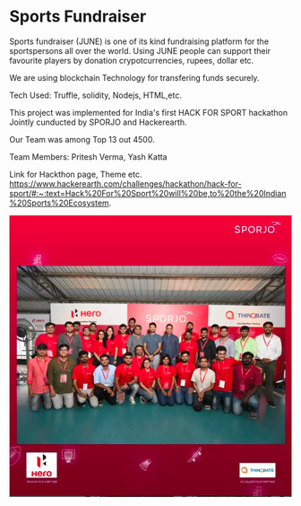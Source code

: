 # Sports Fundraiser
Sports fundraiser (JUNE) is one of its kind fundraising platform for the sportspersons all over the world.
Using JUNE people can support their favourite players by donation crypotcurrencies, rupees, dollar etc. 

We are using blockchain Technology for transfering funds securely.

Tech Used: Truffle, solidity, Nodejs, HTML,etc.

This project was implemented for India's first HACK FOR SPORT hackathon Jointly cunducted by SPORJO and Hackerearth.

Our Team was among Top 13 out 4500. 

Team Members: 
Pritesh Verma, Yash Katta


Link for Hackthon page, Theme etc.
https://www.hackerearth.com/challenges/hackathon/hack-for-sport/#:~:text=Hack%20For%20Sport%20will%20be,to%20the%20Indian%20Sports%20Ecosystem.

![Screenshot](screen.png)
